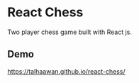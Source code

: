 # React Chess
Two player chess game built with React js.

## Demo

https://talhaawan.github.io/react-chess/

